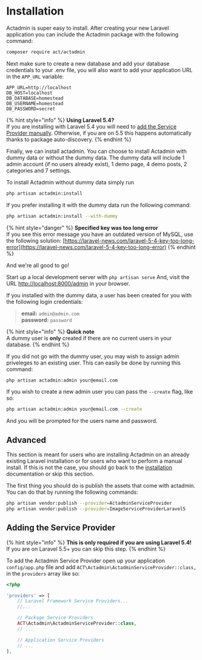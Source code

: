 # Installation

Actadmin is super easy to install. After creating your new Laravel application you can include the Actadmin package with the following command:

```bash
composer require act/actadmin
```

Next make sure to create a new database and add your database credentials to your .env file, you will also want to add your application URL in the `APP_URL` variable:

```text
APP_URL=http://localhost
DB_HOST=localhost
DB_DATABASE=homestead
DB_USERNAME=homestead
DB_PASSWORD=secret
```

{% hint style="info" %}
**Using Laravel 5.4?**  
If you are installing with Laravel 5.4 you will need to [add the Service Provider manually](installation.md#adding-the-service-provider). Otherwise, if you are on 5.5 this happens automatically thanks to package auto-discovery.
{% endhint %}

Finally, we can install actadmin. You can choose to install Actadmin with dummy data or without the dummy data. The dummy data will include 1 admin account \(if no users already exist\), 1 demo page, 4 demo posts, 2 categories and 7 settings.

To install Actadmin without dummy data simply run

```bash
php artisan actadmin:install
```

If you prefer installing it with the dummy data run the following command:

```bash
php artisan actadmin:install --with-dummy
```

{% hint style="danger" %}
**Specified key was too long error**  
If you see this error message you have an outdated version of MySQL, use the following solution: [https://laravel-news.com/laravel-5-4-key-too-long-error](https://laravel-news.com/laravel-5-4-key-too-long-error)
{% endhint %}

And we're all good to go!

Start up a local development server with `php artisan serve` And, visit the URL [http://localhost:8000/admin](http://localhost:8000/admin) in your browser.

If you installed with the dummy data, a user has been created for you with the following login credentials:

> **email:** `admin@admin.com`  
> **password:** `password`

{% hint style="info" %}
**Quick note**  
A dummy user is **only** created if there are no current users in your database.
{% endhint %}

If you did not go with the dummy user, you may wish to assign admin priveleges to an existing user. This can easily be done by running this command:

```bash
php artisan actadmin:admin your@email.com
```

If you wish to create a new admin user you can pass the `--create` flag, like so:

```bash
php artisan actadmin:admin your@email.com --create
```

And you will be prompted for the users name and password.

## Advanced

This section is meant for users who are installing Actadmin on an already existing Laravel installation or for users who want to perform a manual install. If this is not the case, you should go back to the [installation](installation.md) documentation or skip this section.

The first thing you should do is publish the assets that come with actadmin. You can do that by running the following commands:

```bash
php artisan vendor:publish --provider=ActadminServiceProvider
php artisan vendor:publish --provider=ImageServiceProviderLaravel5
```

## Adding the Service Provider

{% hint style="info" %}
**This is only required if you are using Laravel 5.4!**  
If you are on Laravel 5.5+ you can skip this step.
{% endhint %}

To add the Actadmin Service Provider open up your application `config/app.php` file and add `ACT\Actadmin\ActadminServiceProvider::class,` in the `providers` array like so:

```php
<?php

'providers' => [
    // Laravel Framework Service Providers...
    //...

    // Package Service Providers
    ACT\Actadmin\ActadminServiceProvider::class,
    // ...

    // Application Service Providers
    // ...
],
```

